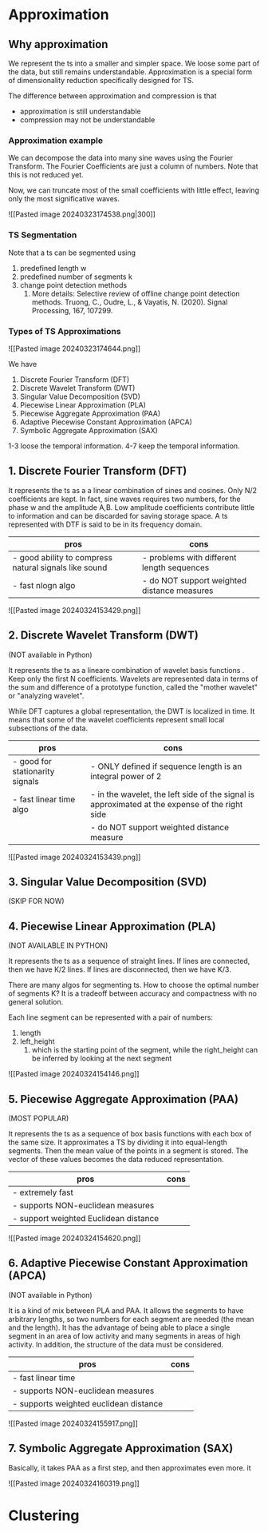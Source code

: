 # Approximation
## Why approximation
We represent the ts into a smaller and simpler space.
We loose some part of the data, but still remains understandable.
Approximation is a special form of dimensionality reduction specifically designed for TS.

The difference between approximation and compression is that
- approximation is still understandable
- compression may not be understandable

### Approximation example
We can decompose the data into many sine waves using the Fourier Transform.
The Fourier Coefficients are just a column of numbers.
Note that this is not reduced yet.

Now, we can truncate most of the small coefficients with little effect, leaving only the most significative waves.

![[Pasted image 20240323174538.png|300]]

### TS Segmentation
Note that a ts can be segmented using
1. predefined length w
2. predefined number of segments k
3. change point detection methods
	1. More details: Selective review of offline change point detection methods. Truong, C., Oudre, L., & Vayatis, N. (2020). Signal Processing, 167, 107299.
### Types of TS Approximations

![[Pasted image 20240323174644.png]]

We have
1. Discrete Fourier Transform (DFT)
2. Discrete Wavelet Transform (DWT)
3. Singular Value Decomposition (SVD)
4. Piecewise Linear Approximation (PLA)
5. Piecewise Aggregate Approximation (PAA)
6. Adaptive Piecewise Constant Approximation (APCA)
7. Symbolic Aggregate Approximation (SAX)

1-3 loose the temporal information.
4-7 keep the temporal information.

## 1. Discrete Fourier Transform (DFT)
It represents the ts as a a linear combination of sines and cosines.
Only N/2 coefficients are kept. In fact, sine waves requires two numbers, for the phase w and the amplitude A,B.
Low amplitude coefficients contribute little to information and can be discarded for saving storage space.
A ts represented with DTF is said to be in its frequency domain.


| pros                                                  | cons                                        |
| ----------------------------------------------------- | ------------------------------------------- |
| - good ability to compress natural signals like sound | - problems with different length sequences  |
| - fast nlogn algo                                     | - do NOT support weighted distance measures |
![[Pasted image 20240324153429.png]]
## 2. Discrete Wavelet Transform (DWT)
(NOT available in Python)

It represents the ts as a lineare combination of wavelet basis functions .
Keep only the first N coefficients.
Wavelets are represented data in terms of the sum and difference of a prototype function, called the "mother wavelet" or "analyzing wavelet".

While DFT captures a global representation, the DWT is localized in time. It means that some of the wavelet coefficients represent small local subsections of the data.


| pros                            | cons                                                                                           |
| ------------------------------- | ---------------------------------------------------------------------------------------------- |
| - good for stationarity signals | - ONLY defined if sequence length is an integral power of 2                                    |
| - fast linear time algo         | - in the wavelet, the left side of the signal is approximated at the expense of the right side |
|                                 | - do NOT support weighted distance measure                                                     |


![[Pasted image 20240324153439.png]]
## 3. Singular Value Decomposition (SVD)
(SKIP FOR NOW)



## 4. Piecewise Linear Approximation (PLA)
(NOT AVAILABLE IN PYTHON)

It represents the ts as a sequence of straight lines.
If lines are connected, then we have K/2 lines.
If lines are disconnected, then we have K/3.

There are many algos for segmenting ts.
How to choose the optimal number of segments K?
It is a tradeoff between accuracy and compactness with no general solution.

Each line segment can be represented with a pair of numbers:
1. length
2. left_height
	1. which is the starting point of the segment, while the right_height can be inferred by looking at the next segment

![[Pasted image 20240324154146.png]]

## 5. Piecewise Aggregate Approximation (PAA)
(MOST POPULAR)

It represents the ts as a sequence of box basis functions with each box of the same size.
It approximates a TS by dividing it into equal-length segments.
Then the mean value of the points in a segment is stored.
The vector of these values becomes the data reduced representation.

| pros                                  | cons |
| ------------------------------------- | ---- |
| - extremely fast                      |      |
| - supports NON-euclidean measures     |      |
| - support weighted Euclidean distance |      |

![[Pasted image 20240324154620.png]]
## 6. Adaptive Piecewise Constant Approximation (APCA)
(NOT available in Python)

It is a kind of mix between PLA and PAA.
It allows the segments to have arbitrary lengths, so two numbers for each segment are needed (the mean and the length).
It has the advantage of being able to place a single segment in an area of low activity and many segments in areas of high activity.
In addition, the structure of the data must be considered.

| pros                                   | cons |
| -------------------------------------- | ---- |
| - fast linear time                     |      |
| - supports NON-euclidean measures      |      |
| - supports weighted euclidean distance |      |
![[Pasted image 20240324155917.png]]

## 7. Symbolic Aggregate Approximation (SAX)

Basically, it takes PAA as a first step, and then approximates even more.
it 



![[Pasted image 20240324160319.png]]
# Clustering
